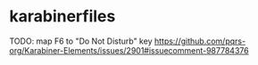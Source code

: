 # karabinerfiles

TODO: map F6 to "Do Not Disturb" key
<https://github.com/pqrs-org/Karabiner-Elements/issues/2901#issuecomment-987784376>
